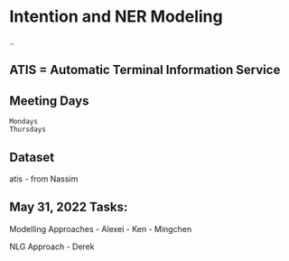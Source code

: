 # Intention and NER Modeling
..

## ATIS = Automatic Terminal Information Service

## Meeting Days
	Mondays 
	Thursdays

## Dataset
atis - from Nassim


## May 31, 2022 Tasks:
Modelling Approaches
	- Alexei
	- Ken
	- Mingchen

NLG Approach
	- Derek
